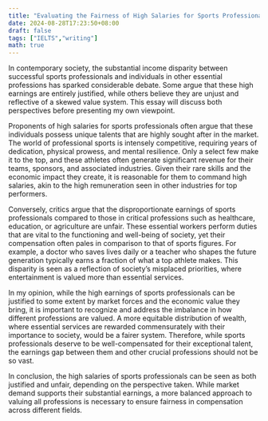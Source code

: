 ```yaml
---
title: "Evaluating the Fairness of High Salaries for Sports Professionals: Market Demand vs. Societal Value"
date: 2024-08-28T17:23:50+08:00
draft: false
tags: ["IELTS","writing"]
math: true
---
```


In contemporary society, the substantial income disparity between successful sports professionals and individuals in other essential professions has sparked considerable debate. Some argue that these high earnings are entirely justified, while others believe they are unjust and reflective of a skewed value system. This essay will discuss both perspectives before presenting my own viewpoint.

Proponents of high salaries for sports professionals often argue that these individuals possess unique talents that are highly sought after in the market. The world of professional sports is intensely competitive, requiring years of dedication, physical prowess, and mental resilience. Only a select few make it to the top, and these athletes often generate significant revenue for their teams, sponsors, and associated industries. Given their rare skills and the economic impact they create, it is reasonable for them to command high salaries, akin to the high remuneration seen in other industries for top performers.

Conversely, critics argue that the disproportionate earnings of sports professionals compared to those in critical professions such as healthcare, education, or agriculture are unfair. These essential workers perform duties that are vital to the functioning and well-being of society, yet their compensation often pales in comparison to that of sports figures. For example, a doctor who saves lives daily or a teacher who shapes the future generation typically earns a fraction of what a top athlete makes. This disparity is seen as a reflection of society’s misplaced priorities, where entertainment is valued more than essential services.

In my opinion, while the high earnings of sports professionals can be justified to some extent by market forces and the economic value they bring, it is important to recognize and address the imbalance in how different professions are valued. A more equitable distribution of wealth, where essential services are rewarded commensurately with their importance to society, would be a fairer system. Therefore, while sports professionals deserve to be well-compensated for their exceptional talent, the earnings gap between them and other crucial professions should not be so vast.

In conclusion, the high salaries of sports professionals can be seen as both justified and unfair, depending on the perspective taken. While market demand supports their substantial earnings, a more balanced approach to valuing all professions is necessary to ensure fairness in compensation across different fields.
